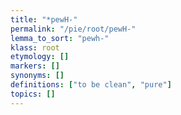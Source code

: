 ```yaml
---
title: "*pewH-"
permalink: "/pie/root/pewH-"
lemma_to_sort: "pewh-"
klass: root
etymology: []
markers: []
synonyms: []
definitions: ["to be clean", "pure"]
topics: []
---
```

